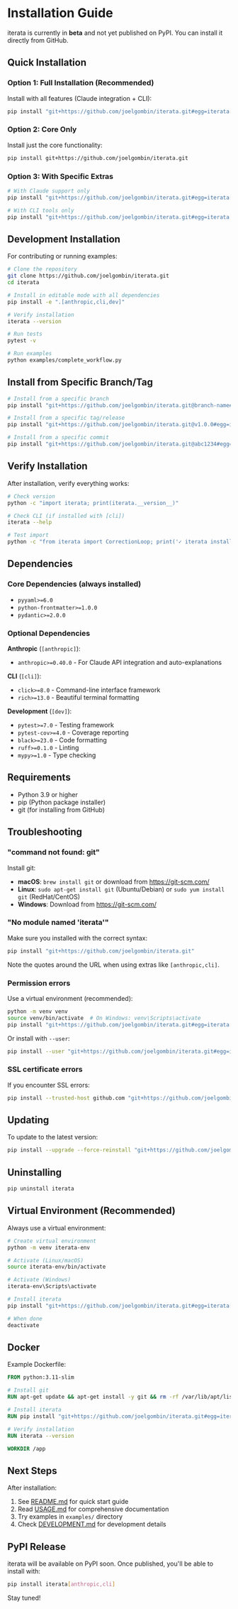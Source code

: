 # Installation Guide

iterata is currently in **beta** and not yet published on PyPI. You can install it directly from GitHub.

## Quick Installation

### Option 1: Full Installation (Recommended)

Install with all features (Claude integration + CLI):

```bash
pip install "git+https://github.com/joelgombin/iterata.git#egg=iterata[anthropic,cli]"
```

### Option 2: Core Only

Install just the core functionality:

```bash
pip install git+https://github.com/joelgombin/iterata.git
```

### Option 3: With Specific Extras

```bash
# With Claude support only
pip install "git+https://github.com/joelgombin/iterata.git#egg=iterata[anthropic]"

# With CLI tools only
pip install "git+https://github.com/joelgombin/iterata.git#egg=iterata[cli]"
```

## Development Installation

For contributing or running examples:

```bash
# Clone the repository
git clone https://github.com/joelgombin/iterata.git
cd iterata

# Install in editable mode with all dependencies
pip install -e ".[anthropic,cli,dev]"

# Verify installation
iterata --version

# Run tests
pytest -v

# Run examples
python examples/complete_workflow.py
```

## Install from Specific Branch/Tag

```bash
# Install from a specific branch
pip install "git+https://github.com/joelgombin/iterata.git@branch-name#egg=iterata[anthropic,cli]"

# Install from a specific tag/release
pip install "git+https://github.com/joelgombin/iterata.git@v1.0.0#egg=iterata[anthropic,cli]"

# Install from a specific commit
pip install "git+https://github.com/joelgombin/iterata.git@abc1234#egg=iterata[anthropic,cli]"
```

## Verify Installation

After installation, verify everything works:

```bash
# Check version
python -c "import iterata; print(iterata.__version__)"

# Check CLI (if installed with [cli])
iterata --help

# Test import
python -c "from iterata import CorrectionLoop; print('✓ iterata installed successfully')"
```

## Dependencies

### Core Dependencies (always installed)
- `pyyaml>=6.0`
- `python-frontmatter>=1.0.0`
- `pydantic>=2.0.0`

### Optional Dependencies

**Anthropic** (`[anthropic]`):
- `anthropic>=0.40.0` - For Claude API integration and auto-explanations

**CLI** (`[cli]`):
- `click>=8.0` - Command-line interface framework
- `rich>=13.0` - Beautiful terminal formatting

**Development** (`[dev]`):
- `pytest>=7.0` - Testing framework
- `pytest-cov>=4.0` - Coverage reporting
- `black>=23.0` - Code formatting
- `ruff>=0.1.0` - Linting
- `mypy>=1.0` - Type checking

## Requirements

- Python 3.9 or higher
- pip (Python package installer)
- git (for installing from GitHub)

## Troubleshooting

### "command not found: git"

Install git:
- **macOS**: `brew install git` or download from https://git-scm.com/
- **Linux**: `sudo apt-get install git` (Ubuntu/Debian) or `sudo yum install git` (RedHat/CentOS)
- **Windows**: Download from https://git-scm.com/

### "No module named 'iterata'"

Make sure you installed with the correct syntax:
```bash
pip install "git+https://github.com/joelgombin/iterata.git"
```

Note the quotes around the URL when using extras like `[anthropic,cli]`.

### Permission errors

Use a virtual environment (recommended):
```bash
python -m venv venv
source venv/bin/activate  # On Windows: venv\Scripts\activate
pip install "git+https://github.com/joelgombin/iterata.git#egg=iterata[anthropic,cli]"
```

Or install with `--user`:
```bash
pip install --user "git+https://github.com/joelgombin/iterata.git#egg=iterata[anthropic,cli]"
```

### SSL certificate errors

If you encounter SSL errors:
```bash
pip install --trusted-host github.com "git+https://github.com/joelgombin/iterata.git#egg=iterata[anthropic,cli]"
```

## Updating

To update to the latest version:

```bash
pip install --upgrade --force-reinstall "git+https://github.com/joelgombin/iterata.git#egg=iterata[anthropic,cli]"
```

## Uninstalling

```bash
pip uninstall iterata
```

## Virtual Environment (Recommended)

Always use a virtual environment:

```bash
# Create virtual environment
python -m venv iterata-env

# Activate (Linux/macOS)
source iterata-env/bin/activate

# Activate (Windows)
iterata-env\Scripts\activate

# Install iterata
pip install "git+https://github.com/joelgombin/iterata.git#egg=iterata[anthropic,cli]"

# When done
deactivate
```

## Docker

Example Dockerfile:

```dockerfile
FROM python:3.11-slim

# Install git
RUN apt-get update && apt-get install -y git && rm -rf /var/lib/apt/lists/*

# Install iterata
RUN pip install "git+https://github.com/joelgombin/iterata.git#egg=iterata[anthropic,cli]"

# Verify installation
RUN iterata --version

WORKDIR /app
```

## Next Steps

After installation:
1. See [README.md](README.md) for quick start guide
2. Read [USAGE.md](USAGE.md) for comprehensive documentation
3. Try examples in `examples/` directory
4. Check [DEVELOPMENT.md](DEVELOPMENT.md) for development details

## PyPI Release

iterata will be available on PyPI soon. Once published, you'll be able to install with:

```bash
pip install iterata[anthropic,cli]
```

Stay tuned!
